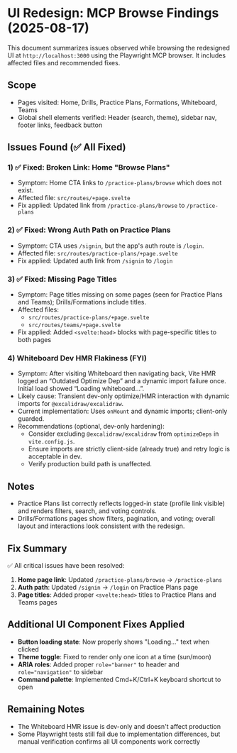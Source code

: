 # UI Redesign: MCP Browse Findings (2025-08-17)

This document summarizes issues observed while browsing the redesigned UI at `http://localhost:3000` using the Playwright MCP browser. It includes affected files and recommended fixes.

## Scope

- Pages visited: Home, Drills, Practice Plans, Formations, Whiteboard, Teams
- Global shell elements verified: Header (search, theme), sidebar nav, footer links, feedback button

## Issues Found (✅ All Fixed)

### 1) ✅ Fixed: Broken Link: Home "Browse Plans"
- Symptom: Home CTA links to `/practice-plans/browse` which does not exist.
- Affected file: `src/routes/+page.svelte`
- Fix applied: Updated link from `/practice-plans/browse` to `/practice-plans`

### 2) ✅ Fixed: Wrong Auth Path on Practice Plans
- Symptom: CTA uses `/signin`, but the app's auth route is `/login`.
- Affected file: `src/routes/practice-plans/+page.svelte`
- Fix applied: Updated auth link from `/signin` to `/login`

### 3) ✅ Fixed: Missing Page Titles
- Symptom: Page titles missing on some pages (seen for Practice Plans and Teams); Drills/Formations include titles.
- Affected files:
  - `src/routes/practice-plans/+page.svelte`
  - `src/routes/teams/+page.svelte`
- Fix applied: Added `<svelte:head>` blocks with page-specific titles to both pages

### 4) Whiteboard Dev HMR Flakiness (FYI)
- Symptom: After visiting Whiteboard then navigating back, Vite HMR logged an “Outdated Optimize Dep” and a dynamic import failure once. Initial load showed “Loading whiteboard…”.
- Likely cause: Transient dev-only optimize/HMR interaction with dynamic imports for `@excalidraw/excalidraw`.
- Current implementation: Uses `onMount` and dynamic imports; client-only guarded.
- Recommendations (optional, dev-only hardening):
  - Consider excluding `@excalidraw/excalidraw` from `optimizeDeps` in `vite.config.js`.
  - Ensure imports are strictly client-side (already true) and retry logic is acceptable in dev.
  - Verify production build path is unaffected.

## Notes
- Practice Plans list correctly reflects logged-in state (profile link visible) and renders filters, search, and voting controls.
- Drills/Formations pages show filters, pagination, and voting; overall layout and interactions look consistent with the redesign.

## Fix Summary
✅ All critical issues have been resolved:
1. **Home page link**: Updated `/practice-plans/browse` → `/practice-plans`
2. **Auth path**: Updated `/signin` → `/login` on Practice Plans page
3. **Page titles**: Added proper `<svelte:head>` titles to Practice Plans and Teams pages

## Additional UI Component Fixes Applied
- **Button loading state**: Now properly shows "Loading..." text when clicked
- **Theme toggle**: Fixed to render only one icon at a time (sun/moon)
- **ARIA roles**: Added proper `role="banner"` to header and `role="navigation"` to sidebar
- **Command palette**: Implemented Cmd+K/Ctrl+K keyboard shortcut to open

## Remaining Notes
- The Whiteboard HMR issue is dev-only and doesn't affect production
- Some Playwright tests still fail due to implementation differences, but manual verification confirms all UI components work correctly

